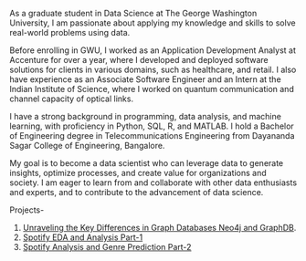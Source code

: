 

As a graduate student in Data Science at The George Washington University, I am passionate about applying my knowledge and skills to solve real-world problems using data. 

Before enrolling in GWU, I worked as an Application Development Analyst at Accenture for over a year, where I developed and deployed software solutions for clients in various domains, such as healthcare, and retail. I also have experience as an Associate Software Engineer and an Intern at the Indian Institute of Science, where I worked on quantum communication and channel capacity of optical links. 

I have a strong background in programming, data analysis, and machine learning, with proficiency in Python, SQL, R, and MATLAB. I hold a Bachelor of Engineering degree in Telecommunications Engineering from Dayananda Sagar College of Engineering, Bangalore. 

My goal is to become a data scientist who can leverage data to generate insights, optimize processes, and create value for organizations and society. I am eager to learn from and collaborate with other data enthusiasts and experts, and to contribute to the advancement of data science.

Projects-

1. [Unraveling the Key Differences in Graph Databases Neo4j and GraphDB](https://github.com/AravindaVijay/AravindaVijay.github.io/blob/main/projects/Unraveling%20the%20Key%20Differences%20in%20Graph%20Databases%20Neo4j%20and%20%20GraphDB%20using%20RDF%20Dataset.pdf).
2. [Spotify EDA and Analysis Part-1](https://html-preview.github.io/?url=https://github.com/AravindaVijay/DATS_6101_Midterm_T7/blob/main/Project/proj_v2.html)
3. [Spotify Analysis and Genre Prediction Part-2](https://html-preview.github.io/?url=https://github.com/AravindaVijay/DATS_6101_Midterm_T7/blob/main/End_term/proj_endterm.html)
